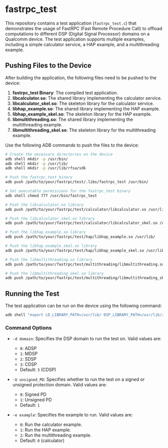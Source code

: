 # fastrpc_test

This repository contains a test application (`fastrpc_test.c`) that demonstrates the usage of FastRPC (Fast Remote Procedure Call) to offload computations to different DSP (Digital Signal Processor) domains on a Qualcomm device. The test application supports multiple examples, including a simple calculator service, a HAP example, and a multithreading example.

## Pushing Files to the Device

After building the application, the following files need to be pushed to the device:

1. **fastrpc_test Binary**: The compiled test application.
2. **libcalculator.so**: The shared library implementing the calculator service.
3. **libcalculator_skel.so**: The skeleton library for the calculator service.
4. **libhap_example.so**: The shared library implementing the HAP example.
5. **libhap_example_skel.so**: The skeleton library for the HAP example.
6. **libmultithreading.so**: The shared library implementing the multithreading example.
7. **libmultithreading_skel.so**: The skeleton library for the multithreading example.

Use the following ADB commands to push the files to the device:

```bash
# Create the necessary directories on the device
adb shell mkdir -p /usr/bin/
adb shell mkdir -p /usr/lib/
adb shell mkdir -p /usr/lib/rfsa/sdk

# Push the fastrpc_test binary
adb push /path/to/your/fastrpc/test/.libs/fastrpc_test /usr/bin/

# Set executable permissions for the fastrpc_test binary
adb shell chmod 777 /usr/bin/fastrpc_test

# Push the libcalculator.so library
adb push /path/to/your/fastrpc/test/calculator/libcalculator.so /usr/lib/

# Push the libcalculator_skel.so library
adb push /path/to/your/fastrpc/test/calculator/libcalculator_skel.so /usr/lib/rfsa/sdk/

# Push the libhap_example.so library
adb push /path/to/your/fastrpc/test/hap/libhap_example.so /usr/lib/

# Push the libhap_example_skel.so library
adb push /path/to/your/fastrpc/test/hap/libhap_example_skel.so /usr/lib/rfsa/sdk/

# Push the libmultithreading.so library
adb push /path/to/your/fastrpc/test/multithreading/libmultithreading.so /usr/lib/

# Push the libmultithreading_skel.so library
adb push /path/to/your/fastrpc/test/multithreading/libmultithreading_skel.so /usr/lib/rfsa/sdk/
```

## Running the Test

The test application can be run on the device using the following command:

```bash
adb shell "export LD_LIBRARY_PATH=/usr/lib/ DSP_LIBRARY_PATH=/usr/lib/rfsa/sdk; /usr/bin/fastrpc_test -d 3 -U 1 -e 0"
```

### Command Options

- `-d domain`: Specifies the DSP domain to run the test on. Valid values are:
  - `0`: ADSP
  - `1`: MDSP
  - `2`: SDSP
  - `3`: CDSP
  - Default: `3` (CDSP)

- `-U unsigned_PD`: Specifies whether to run the test on a signed or unsigned protection domain. Valid values are:
  - `0`: Signed PD
  - `1`: Unsigned PD
  - Default: `1`

- `-e example`: Specifies the example to run. Valid values are:
  - `0`: Run the calculator example.
  - `1`: Run the HAP example.
  - `2`: Run the multithreading example.
  - Default: `0` (calculator)